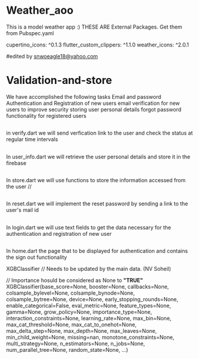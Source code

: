 # Weather_aoo
This is a model weather app :)
THESE ARE External Packages. 
Get them from Pubspec.yaml

cupertino_icons: ^0.1.3
  flutter_custom_clippers: ^1.1.0
  weather_icons: ^2.0.1

#edited by snwoeagle18@yahoo.com 
# Validation-and-store
We have accomplished the following tasks
 Email and password Authentication and Registration of new users
 email verification for new users to improve security
 storing user personal details
 forgot password functionality for registered users
 
 ##
 in verify.dart we will send verfication link to the user and check the status at regular time intervals
 ##
 In user_info.dart we will retrieve the user personal details and store it in the firebase
 ##
 In store.dart we will use functions to store the information accessed from the user // 
 
##
In reset.dart we will implement the reset password by sending a link to the user's mail id
##
In login.dart we will use text fields to get the data necessary for the authentication and registration of new user
##
In home.dart the page that to be displayed for authentication and contains the sign out functionality


XGBClassifier  // Needs to be updated by the main data. (NV Soheil) 


// Importance hosuld be considered as None to <b> "TRUE" </b>
XGBClassifier(base_score=None, booster=None, callbacks=None,
              colsample_bylevel=None, colsample_bynode=None,
              colsample_bytree=None, device=None, early_stopping_rounds=None,
              enable_categorical=False, eval_metric=None, feature_types=None,
              gamma=None, grow_policy=None, importance_type=None,
              interaction_constraints=None, learning_rate=None, max_bin=None,
              max_cat_threshold=None, max_cat_to_onehot=None,
              max_delta_step=None, max_depth=None, max_leaves=None,
              min_child_weight=None, missing=nan, monotone_constraints=None,
              multi_strategy=None, n_estimators=None, n_jobs=None,
              num_parallel_tree=None, random_state=None, ...)

